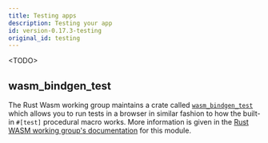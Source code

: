 ```yaml
---
title: Testing apps
description: Testing your app
id: version-0.17.3-testing
original_id: testing
---
```


&lt;TODO&gt;

## wasm\_bindgen\_test

The Rust Wasm working group maintains a crate called [`wasm_bindgen_test`](https://rustwasm.github.io/docs/wasm-bindgen/wasm-bindgen-test/index.html) which allows you to run tests in a browser in similar fashion to how the built-in `#[test]` procedural macro works. More information is given in the [Rust WASM working group's documentation](https://rustwasm.github.io/docs/wasm-bindgen/wasm-bindgen-test/index.html) for this module.

